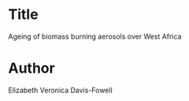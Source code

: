 # Title

Ageing of biomass burning aerosols over West Africa

# Author 
Elizabeth Veronica Davis-Fowell


